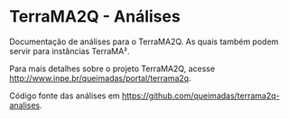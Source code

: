 # TerraMA2Q - Análises

Documentação de análises para o TerraMA2Q. As quais também podem servir para instâncias TerraMA².

Para mais detalhes sobre o projeto TerraMA2Q, acesse http://www.inpe.br/queimadas/portal/terrama2q.

Código fonte das análises em https://github.com/queimadas/terrama2q-analises.
